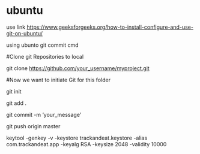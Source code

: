 # ubuntu
use link
https://www.geeksforgeeks.org/how-to-install-configure-and-use-git-on-ubuntu/

using ubunto git commit cmd

#Clone git Repositories to local

 git clone https://github.com/your_username/myproject.git
 
#Now we want to initiate Git for this folder

git init

git add .

git commit -m ‘your_message’

git push origin master

keytool -genkey -v -keystore trackandeat.keystore -alias com.trackandeat.app -keyalg RSA -keysize 2048 -validity 10000

